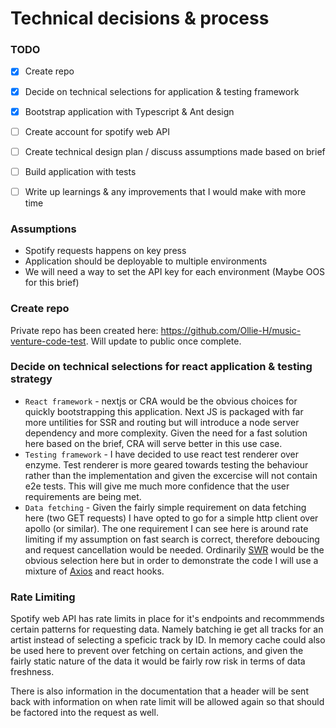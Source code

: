 # Technical decisions & process

### TODO

* [x] Create repo
* [x] Decide on technical selections for application & testing framework
* [x] Bootstrap application with Typescript & Ant design
* [ ] Create account for spotify web API
* [ ] Create technical design plan / discuss assumptions made based on brief
* [ ] Build application with tests
* [ ] Write up learnings & any improvements that I would make with more time


### Assumptions
* Spotify requests happens on key press
* Application should be deployable to multiple environments
*   We will need a way to set the API key for each environment (Maybe OOS for this brief)

### Create repo
Private repo has been created here: https://github.com/Ollie-H/music-venture-code-test. Will update to public once complete.

### Decide on technical selections for react application & testing strategy

* `React framework` - nextjs or CRA would be the obvious choices for quickly bootstrapping this application. Next JS is packaged with far more untilities for SSR and routing but will introduce a node server dependency and more complexity. Given the need for a fast solution here based on the brief, CRA will serve better in this use case.
* `Testing framework` - I have decided to use react test renderer over enzyme. Test renderer is more geared towards testing the behaviour rather than the implementation and given the excercise will not contain e2e tests. This will give me much more confidence that the user requirements are being met.
* `Data fetching` - Given the fairly simple requirement on data fetching here (two GET requests) I have opted to go for a simple http client over apollo (or similar). The one requirement I can see here is around rate limiting if my assumption on fast search is correct, therefore deboucing and request cancellation would be needed. Ordinarily [SWR](https://github.com/vercel/swr) would be the obvious selection here but in order to demonstrate the code I will use a mixture of [Axios](https://github.com/axios/axios) and react hooks.


### Rate Limiting

Spotify web API has rate limits in place for it's endpoints and recommmends certain patterns for requesting data. Namely batching ie get all tracks for an artist instead of selecting a speficic track by ID. In memory cache could also be used here to prevent over fetching on certain actions, and given the fairly static nature of the data it would be fairly row risk in terms of data freshness.

There is also information in the documentation that a header will be sent back with information on when rate limit will be allowed again so that should be factored into the request as well.